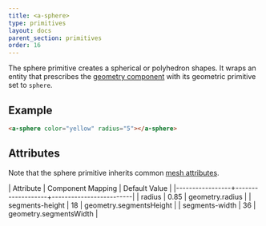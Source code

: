 ```yaml
---
title: <a-sphere>
type: primitives
layout: docs
parent_section: primitives
order: 16
---
```


The sphere primitive creates a spherical or polyhedron shapes. It wraps an entity that prescribes the [geometry component](../components/geometry.html) with its geometric primitive set to `sphere`.

## Example

```html
<a-sphere color="yellow" radius="5"></a-sphere>
```

## Attributes

Note that the sphere primitive inherits common [mesh attributes](./mesh-attributes.html).

| Attribute       | Component Mapping | Default Value           |
|-----------------+-------------------+-------------------------|
| radius          | 0.85              | geometry.radius         |
| segments-height | 18                | geometry.segmentsHeight |
| segments-width  | 36                | geometry.segmentsWidth  |
